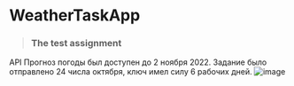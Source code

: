 # WeatherTaskApp
>  ### The test assignment

API Прогноз погоды был доступен до 2 ноября 2022.
Задание было отправлено 24 числа октября, ключ имел силу 6 рабочих дней.
![image](https://user-images.githubusercontent.com/103746333/199510782-0a0434ea-c30d-4e44-8a2e-fe612d9deec3.png)

